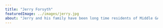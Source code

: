 ```yaml
---
title: "Jerry Forsyth"
featuredImage: ../images/jerry.jpg
about: "Jerry and his family have been long time residents of Middle GA. He serves as co-owner of Hall’s Tree Service. He drives our customer service to continually improve, and seeks to make our company the premier tree service of Middle GA."
---
```

